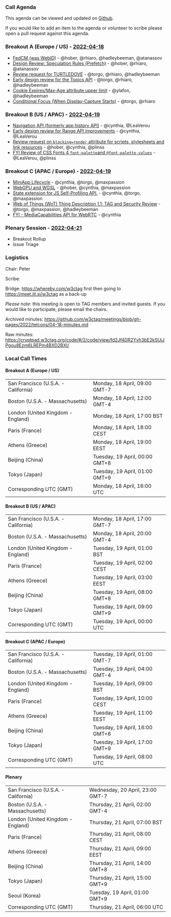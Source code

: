 ### Call Agenda

This agenda can be viewed and updated on [Github](https://github.com/w3ctag/meetings/blob/gh-pages/2022/telcons/04-18-agenda.md).

If you would like to add an item to the agenda or volunteer to scribe please open a pull request against this agenda.

### Breakout A (Europe / US) - [2022-04-18](https://www.timeanddate.com/worldclock/converter.html?iso=20220418T160000&p1=224&p2=43&p3=136&p4=195&p5=26&p6=33&p7=248&p8=235)

* [FedCM (was WebID)](https://github.com/w3ctag/design-reviews/issues/718) - @hober, @rhiaro, @hadleybeeman, @atanassov
* [Design Review: Speculation Rules (Prefetch)](https://github.com/w3ctag/design-reviews/issues/721) - @hober, @rhiaro, @atanassov
* [Review request for TURTLEDOVE](https://github.com/w3ctag/design-reviews/issues/723) - @torgo, @rhiaro, @hadleybeeman
* [Early design review for the Topics API](https://github.com/w3ctag/design-reviews/issues/726) - @torgo, @rhiaro, @hadleybeeman
* [Cookie Expires/Max-Age attribute upper limit](https://github.com/w3ctag/design-reviews/issues/729) - @ylafon, @hadleybeeman
* [Conditional Focus (When Display-Capture Starts)](https://github.com/w3ctag/design-reviews/issues/679) - @torgo, @rhiaro

### Breakout B (US / APAC) - [2022-04-19](https://www.timeanddate.com/worldclock/converter.html?iso=20220419T000000&p1=224&p2=43&p3=136&p4=195&p5=26&p6=33&p7=248&p8=235)

* [Navigation API (formerly app history API)](https://github.com/w3ctag/design-reviews/issues/717) - @cynthia, @LeaVerou
* [Early design review for Range API improvements](https://github.com/w3ctag/design-reviews/issues/725) - @cynthia, @LeaVerou
* [Review request on `blocking=render` attribute for scripts, stylesheets and link resources](https://github.com/w3ctag/design-reviews/issues/727) - @hober, @cynthia, @plinss
* [FYI Review of CSS Fonts 4 `font-palette`and `@font-palette-values`](https://github.com/w3ctag/design-reviews/issues/719) - @LeaVerou, @plinss

### Breakout C (APAC / Europe) - [2022-04-19](https://www.timeanddate.com/worldclock/converter.html?iso=20220419T080000&p1=224&p2=43&p3=136&p4=195&p5=26&p6=33&p7=248&p8=235)

* [MiniApp Lifecycle](https://github.com/w3ctag/design-reviews/issues/523) - @cynthia, @torgo, @maxpassion
* [WebGPU and WGSL](https://github.com/w3ctag/design-reviews/issues/626) - @hober, @cynthia, @maxpassion
* [State extension for JS Self-Profiling API.](https://github.com/w3ctag/design-reviews/issues/682) - @cynthia, @torgo, @maxpassion
* [Web of Things (WoT) Thing Description 1.1: TAG and Security Review](https://github.com/w3ctag/design-reviews/issues/715) - @torgo, @maxpassion, @hadleybeeman
* [FYI - MediaCapabilities API for WebRTC](https://github.com/w3ctag/design-reviews/issues/720) - @cynthia

### Plenary Session - [2022-04-21](https://www.timeanddate.com/worldclock/converter.html?iso=20220421T060000&p1=224&p2=43&p3=136&p4=195&p5=26&p6=33&p7=248&p8=235)

* Breakout Rollup
* Issue Triage

### Logistics

Chair: Peter

Scribe:

Bridge: https://whereby.com/w3ctag first then going to https://meet.jit.si/w3ctag as a back-up

*Please note*: this meeting is open to TAG members and invited guests. If you would like to participate, please email the chairs.

Archived minutes: https://github.com/w3ctag/meetings/blob/gh-pages/2022/telcons/04-18-minutes.md

Raw minutes: https://cryptpad.w3ctag.org/code/#/2/code/view/fd2Jf4DR2Yvh3bE2kSUjJPgou8Ezm6LREPm4BXD2BXI/


### Local Call Times

#### Breakout A (Europe / US)

<table>
<tr><td> San Francisco (U.S.A. - California) <td> Monday, 18 April, 09:00 GMT-7</td></tr>
<tr><td> Boston (U.S.A. - Massachusetts) <td> Monday, 18 April, 12:00 GMT-4</td></tr>
<tr><td> London (United Kingdom - England) <td> Monday, 18 April, 17:00 BST</td></tr>
<tr><td> Paris (France) <td> Monday, 18 April, 18:00 CEST</td></tr>
<tr><td> Athens (Greece) <td> Monday, 18 April, 19:00 EEST</td></tr>
<tr><td> Beijing (China) <td> Tuesday, 19 April, 00:00 GMT+8</td></tr>
<tr><td> Tokyo (Japan) <td> Tuesday, 19 April, 01:00 GMT+9</td></tr>
<tr><td> Corresponding UTC (GMT) <td> Monday, 18 April, 16:00 UTC</td></tr>
</table>

#### Breakout B (US / APAC)

<table>
<tr><td> San Francisco (U.S.A. - California) <td> Monday, 18 April, 17:00 GMT-7</td></tr>
<tr><td> Boston (U.S.A. - Massachusetts) <td> Monday, 18 April, 20:00 GMT-4</td></tr>
<tr><td> London (United Kingdom - England) <td> Tuesday, 19 April, 01:00 BST</td></tr>
<tr><td> Paris (France) <td> Tuesday, 19 April, 02:00 CEST</td></tr>
<tr><td> Athens (Greece) <td> Tuesday, 19 April, 03:00 EEST</td></tr>
<tr><td> Beijing (China) <td> Tuesday, 19 April, 08:00 GMT+8</td></tr>
<tr><td> Tokyo (Japan) <td> Tuesday, 19 April, 09:00 GMT+9</td></tr>
<tr><td> Corresponding UTC (GMT) <td> Tuesday, 19 April, 00:00 UTC</td></tr>
</table>

#### Breakout C (APAC / Europe)

<table>
<tr><td> San Francisco (U.S.A. - California) <td> Tuesday, 19 April, 01:00 GMT-7</td></tr>
<tr><td> Boston (U.S.A. - Massachusetts) <td> Tuesday, 19 April, 04:00 GMT-4</td></tr>
<tr><td> London (United Kingdom - England) <td> Tuesday, 19 April, 09:00 BST</td></tr>
<tr><td> Paris (France) <td> Tuesday, 19 April, 10:00 CEST</td></tr>
<tr><td> Athens (Greece) <td> Tuesday, 19 April, 11:00 EEST</td></tr>
<tr><td> Beijing (China) <td> Tuesday, 19 April, 16:00 GMT+8</td></tr>
<tr><td> Tokyo (Japan) <td> Tuesday, 19 April, 17:00 GMT+9</td></tr>
<tr><td> Corresponding UTC (GMT) <td> Tuesday, 19 April, 08:00 UTC</td></tr>
</table>

#### Plenary

<table>
<tr><td> San Francisco (U.S.A. - California) <td> Wednesday, 20 April, 23:00 GMT-7</td></tr>
<tr><td> Boston (U.S.A. - Massachusetts) <td> Thursday, 21 April, 02:00 GMT-4</td></tr>
<tr><td> London (United Kingdom - England) <td> Thursday, 21 April, 07:00 BST</td></tr>
<tr><td> Paris (France) <td> Thursday, 21 April, 08:00 CEST</td></tr>
<tr><td> Athens (Greece) <td> Thursday, 21 April, 09:00 EEST</td></tr>
<tr><td> Beijing (China) <td> Thursday, 21 April, 14:00 GMT+8</td></tr>
<tr><td> Tokyo (Japan) <td> Thursday, 21 April, 15:00 GMT+9</td></tr>
<tr><td> Seoul (Korea) <td> Tuesday, 19 April, 01:00 GMT+9</td></tr>
<tr><td> Corresponding UTC (GMT) <td> Thursday, 21 April, 06:00 UTC</td></tr>
</table>
